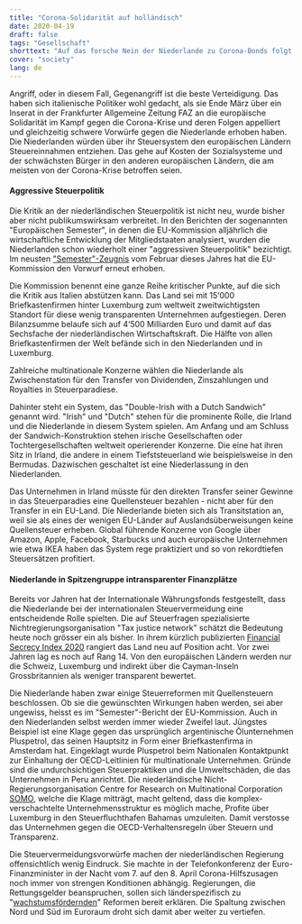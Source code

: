 ```yaml
---
title: "Corona-Solidarität auf holländisch"
date: 2020-04-19
draft: false
tags: "Gesellschaft"
shorttext: "Auf das forsche Nein der Niederlande zu Corona-Bonds folgt harsche Kritik an dessen Steuersystem."
cover: "society"
lang: de
---
```


Angriff, oder in diesem Fall, Gegenangriff ist die beste Verteidigung. Das haben sich italienische Politiker wohl gedacht, als sie Ende März über ein Inserat in der Frankfurter Allgemeine Zeitung FAZ an die europäische Solidarität im Kampf gegen die Corona-Krise und deren Folgen appelliert und gleichzeitig schwere Vorwürfe gegen die Niederlande erhoben haben. Die Niederlanden würden über ihr Steuersystem den europäischen Ländern Steuereinnahmen entziehen. Das gehe auf Kosten der Sozialsysteme und der schwächsten Bürger in den anderen europäischen Ländern, die am meisten von der Corona-Krise betroffen seien.

#### Aggressive Steuerpolitik

Die Kritik an der niederländischen Steuerpolitik ist nicht neu, wurde bisher aber nicht publikumswirksam verbreitet. In den Berichten der sogenannten "Europäischen Semester", in denen die EU-Kommission alljährlich die wirtschaftliche Entwicklung der Mitgliedstaaten analysiert, wurden die Niederlanden schon wiederholt einer "aggressiven Steuerpolitik" bezichtigt. Im neusten ["Semester"-Zeugnis](https://eur-lex.europa.eu/legal-content/EN/TXT/HTML/?uri=CELEX:52020SC0518&from=EN "Assessment of progress on structural reforms, prevention and correction of macroeconomic imbalances, and results of in-depth reviews under Regulation") vom Februar dieses Jahres hat die EU-Kommission den Vorwurf erneut erhoben.

Die Kommission benennt eine ganze Reihe kritischer Punkte, auf die sich die Kritik aus Italien abstützen kann. Das Land sei mit 15‘000 Briefkastenfirmen hinter Luxemburg zum weltweit zweitwichtigsten Standort für diese wenig transparenten Unternehmen aufgestiegen. Deren Bilanzsumme belaufe sich auf 4‘500 Milliarden Euro und damit auf das Sechsfache der niederländischen Wirtschaftskraft. Die Hälfte von allen Briefkastenfirmen der Welt befände sich in den Niederlanden und in Luxemburg.

Zahlreiche multinationale Konzerne wählen die Niederlande als Zwischenstation für den Transfer von Dividenden, Zinszahlungen und Royalties in Steuerparadiese.

Dahinter steht ein System, das "Double-Irish with a Dutch Sandwich" genannt wird. "Irish" und "Dutch" stehen für die prominente Rolle, die Irland und die Niederlande in diesem System spielen. Am Anfang und am Schluss der Sandwich-Konstruktion stehen irische Gesellschaften oder Tochtergesellschaften weltweit operierender Konzerne. Die eine hat ihren Sitz in Irland, die andere in einem Tiefststeuerland wie beispielsweise in den Bermudas. Dazwischen geschaltet ist eine Niederlassung in den Niederlanden.

Das Unternehmen in Irland müsste für den direkten Transfer seiner Gewinne in das Steuerparadies eine Quellensteuer bezahlen - nicht aber für den Transfer in ein EU-Land. Die Niederlande bieten sich als Transitstation an, weil sie als eines der wenigen EU-Länder auf Auslandsüberweisungen keine Quellensteuer erheben. Global führende Konzerne von Google über Amazon, Apple, Facebook, Starbucks und auch europäische Unternehmen wie etwa IKEA haben das System rege praktiziert und so von rekordtiefen Steuersätzen profitiert.

#### Niederlande in Spitzengruppe intransparenter Finanzplätze

Bereits vor Jahren hat der Internationale Währungsfonds festgestellt, dass die Niederlande bei der internationalen Steuervermeidung eine entscheidende Rolle spielten. Die auf Steuerfragen spezialisierte Nichtregierungsorganisation "Tax justice network" schätzt die Bedeutung heute noch grösser ein als bisher. In ihrem kürzlich publizierten [Financial Secrecy Index 2020](https://fsi.taxjustice.net/en/introduction/fsi-results "Financial Secrecy Index - 2020 Results") rangiert das Land neu auf Position acht. Vor zwei Jahren lag es noch auf Rang 14. Von den europäischen Ländern werden nur die Schweiz, Luxemburg und indirekt über die Cayman-Inseln Grossbritannien als weniger transparent bewertet.

Die Niederlande haben zwar einige Steuerreformen mit Quellensteuern beschlossen. Ob sie die gewünschten Wirkungen haben werden, sei aber ungewiss, heisst es im "Semester"-Bericht der EU-Kommission. Auch in den Niederlanden selbst werden immer wieder Zweifel laut. Jüngstes Beispiel ist eine Klage gegen das ursprünglich argentinische Ölunternehmen Pluspetrol, das seinen Hauptsitz in Form einer Briefkastenfirma in Amsterdam hat. Eingeklagt wurde Pluspetrol beim Nationalen Kontaktpunkt zur Einhaltung der OECD-Leitlinien für multinationale Unternehmen. Gründe sind die undurchsichtigen Steuerpraktiken und die Umweltschäden, die das Unternehmen in Peru anrichtet. Die niederländische Nicht-Regierungsorganisation Centre for Research on Multinational Corporation [SOMO](https://www.somo.nl/complaint-against-dutch-oil-company-pluspetrol-for-violation-of-oecd-guidelines-2/ "Complaint against Dutch oil company Pluspetrol for violation of OECD guidelines"), welche die Klage mitträgt, macht geltend, dass die komplex-verschachtelte Unternehmensstruktur es möglich mache, Profite über Luxemburg in den Steuerfluchthafen Bahamas umzuleiten. Damit verstosse das Unternehmen gegen die OECD-Verhaltensregeln über Steuern und Transparenz.

Die Steuervermeidungsvorwürfe machen der niederländischen Regierung offensichtlich wenig Eindruck. Sie machte in der Telefonkonferenz der Euro-Finanzminister in der Nacht vom 7. auf den 8. April Corona-Hilfszusagen noch immer von strengen Konditionen abhängig. Regierungen, die Rettungsgelder beanspruchen, sollen sich länderspezifisch zu "[wachstumsfördernden](https://www.euractiv.de/section/eu-innenpolitik/news/eurogruppe-weiterhin-ohne-einigung-bei-krisen-reaktion/ "Eurogruppe weiterhin ohne Einigung bei Krisen-Reaktion")" Reformen bereit erklären. Die Spaltung zwischen Nord und Süd im Euroraum droht sich damit aber weiter zu vertiefen.
